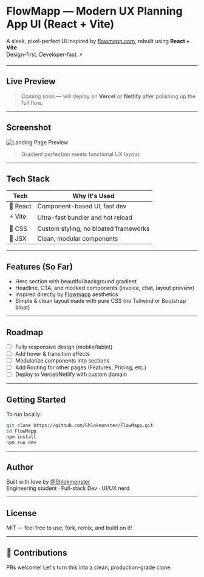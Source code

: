 #  FlowMapp — Modern UX Planning App UI (React + Vite)

A sleek, pixel-perfect UI inspired by [flowmapp.com](https://flowmapp.com), rebuilt using **React + Vite**.  
Design-first. Developer-fast. ⚡

---

##  Live Preview

> Coming soon — will deploy on **Vercel** or **Netlify** after polishing up the full flow.

---

## Screenshot

![Landing Page Preview](https://i.ibb.co/60bQkWkD/Screenshot-2025-07-09-at-2-17-02-AM.png)  
> Gradient perfection meets functional UX layout.

---

##  Tech Stack

| Tech       | Why It's Used                       |
|------------|-------------------------------------|
| 🧠 React    | Component-based UI, fast dev        |
| ⚡ Vite     | Ultra-fast bundler and hot reload   |
| 🎨 CSS      | Custom styling, no bloated frameworks |
| 🧱 JSX      | Clean, modular components            |

---

##  Features (So Far)

-  Hero section with beautiful background gradient  
-  Headline, CTA, and mocked components (invoice, chat, layout preview)  
-  Inspired directly by [Flowmapp](https://flowmapp.com) aesthetics  
-  Simple & clean layout made with pure CSS (no Tailwind or Bootstrap bloat)

---

##  Roadmap

- [ ] Fully responsive design (mobile/tablet)  
- [ ] Add hover & transition effects  
- [ ] Modularize components into sections  
- [ ] Add Routing for other pages (Features, Pricing, etc.)  
- [ ] Deploy to Vercel/Netlify with custom domain

---

## Getting Started

To run locally:

```bash
git clone https://github.com/Shlokmonster/FlowMapp.git
cd FlowMapp
npm install
npm run dev
```

---

##  Author

Built with love by [@Shlokmonster](https://github.com/Shlokmonster)  
Engineering student · Full-stack Dev · UI/UX nerd

---

##  License

MIT — feel free to use, fork, remix, and build on it!

---

## 🙌 Contributions

PRs welcome! Let's turn this into a clean, production-grade clone.
